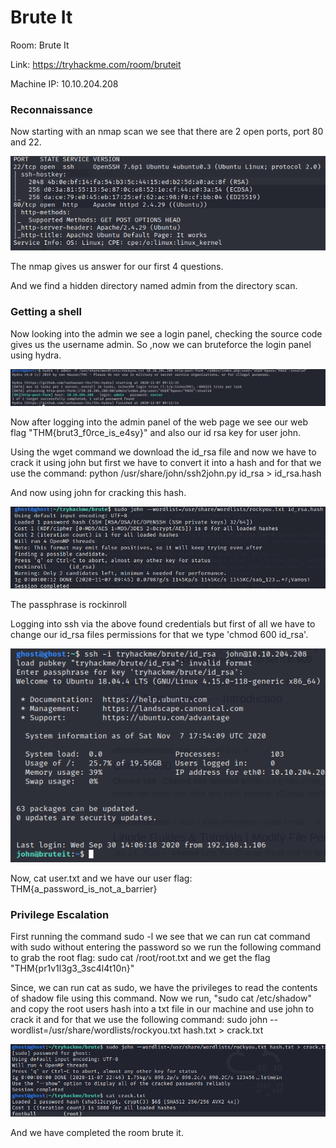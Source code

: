 <h1> Brute It </h1>

Room: Brute It

Link: https://tryhackme.com/room/bruteit

Machine IP: 10.10.204.208

### Reconnaissance

Now starting with an nmap scan we see that there are 2 open ports, port 80 and 22.
   
  <img src="screenshots/nmap.png">

The nmap gives us answer for our first 4 questions.

And we find a hidden directory named admin from the directory scan.

### Getting a shell
Now looking into the admin we see a login panel, checking the source code gives us the username admin.
So ,now we can bruteforce the login panel using hydra.
   
   <img src="screenshots/hydra.png">

Now after logging into the admin panel of the web page we see our web flag "THM{brut3_f0rce_is_e4sy}" and also our id rsa key for user john.

Using the wget command we download the id_rsa file and now we have to crack it using john but first we have to convert it into a hash and for that we use the command: python /usr/share/john/ssh2john.py id_rsa > id_rsa.hash
 
 And now using john for cracking this hash.
    
   <img src="screenshots/john.png">

 The passphrase is rockinroll

Logging into ssh via the above found credentials but first of all we have to change our id_rsa files permissions for that we type 'chmod 600 id_rsa'.
    
<img src="screenshots/sshlogin.png">

Now, cat user.txt and we have our user flag: THM{a_password_is_not_a_barrier}

### Privilege Escalation

First running the command sudo -l we see that we can run cat command with sudo without entering the password so we run the following command to grab the root flag:
 sudo cat /root/root.txt
 and we get the flag "THM{pr1v1l3g3_3sc4l4t10n}"

Since, we can run cat as sudo, we have the privileges to read the contents of shadow file using this command.
Now we run, "sudo cat /etc/shadow" and copy the root users hash into a txt file in our machine and use john to crack it and for that we use the following command:
  sudo john --wordlist=/usr/share/wordlists/rockyou.txt hash.txt > crack.txt

<img src="screenshots/root.png">

And we have completed the room brute it. 
